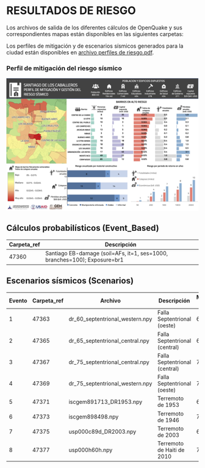 # RESULTADOS DE RIESGO


Los archivos de salida de los diferentes cálculos de OpenQuake y sus correspondientes mapas están disponibles en las siguientes carpetas:

Los perfiles de mitigación y de escenarios sísmicos generados para la ciudad están disponibles en [archivo perfiles de riesgo.pdf](./perfiles_de_riesgo.pdf).

### Perfil de mitigación del riesgo sísmico
<p align="center">
  <img src="./perfil_mitigacion.png" alt="Perfiles de escenarios de riesgo" width="700">
</p>



## Cálculos probabilísticos (Event_Based)
| Carpeta_ref | Descripción |
| ----------- | ----------- |
|    47360    |  Santiago EB-damage (soil=AFs, it=1, ses=1000, branches=100); Exposure=br1|


## Escenarios sísmicos (Scenarios)

| Evento | Carpeta_ref | Archivo                         | Descripción                   | Magnitud (Mw) | Profundiad (km) |
|--------|-------------|---------------------------------|-------------------------------|---------------|-----------------|
|   1    |    47363    | dr_60_septentrional_western.npy | Falla Septentrional (oeste)   |      6        |       9         |
|   2    |    47365    | dr_65_septentrional_central.npy | Falla Septentrional (central) |      6.5      |       9         |
|   3    |    47367    | dr_75_septentrional_central.npy | Falla Septentrional (central) |      7.5      |       9         |
|   4    |    47369    | dr_75_septentrional_western.npy | Falla Septentrional (oeste)   |      7.5      |       9         |
|   5    |    47371    | iscgem891713_DR1953.npy         | Terremoto de 1953             |      6.6      |       16.7      |
|   6    |    47373    | iscgem898498.npy                | Terremoto de 1946             |      7.5      |       15        |
|   7    |    47375    | usp000c89d_DR2003.npy           | Terremoto de 2003             |      6.4      |       10        |
|   8    |    47377    | usp000h60h.npy                  | Terremoto de Haiti de 2010    |      7        |       13        |